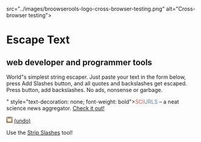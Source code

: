 <span id="top"></span>

src="../images/broowserools-logo-cross-browser-testing.png" alt="Cross-browser testing"&gt;

Escape Text
===========

web developer and programmer tools
----------------------------------

World"s simplest string escaper. Just paste your text in the form below, press Add Slashes button, and all quotes and backslashes get escaped. Press button, add backslashes. No ads, nonsense or garbage.

" style="text-decoration: none; font-weight: bold"&gt;<span style="color: #e05745">SCI</span><span style="color: #5581b5">URLS</span> – a neat science news aggregator. [Check it out!](../../sciurls.com/index55ec.html?msg7c)

<span id="copy-to-clipboard">[![](../images/copy-to-clipboard.png "Copy to clipboard")](#)</span> <span id="add-slashes-submit-undo" class="undo">[(undo)](#)</span>

Use the [Strip Slashes](strip-slashes) tool!

